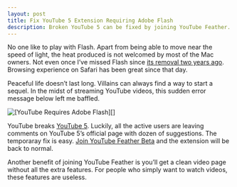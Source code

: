```yaml
---
layout: post
title: Fix YouTube 5 Extension Requiring Adobe Flash
description: Broken YouTube 5 can be fixed by joining YouTube Feather.
---
```

No one like to play with Flash. Apart from being able to move near the speed of light, the heat produced is not welcomed by most of the Mac owners. Not even once I’ve missed Flash since [its removal two years ago](http://sayzlim.net/three-extensions-one-browser-killed-flash/ "sayzlim.net: Three Extensions, One Browser, Killed Flash"). Browsing experience on Safari has been great since that day.

Peaceful life doesn’t last long. Villains can always find a way to start a sequel. In the midst of streaming YouTube videos, this sudden error message below left me baffled.

![ [YouTube Requires Adobe Flash][] ](http://images.sayzlim.net/2013/06/youtube5_fix.jpg "YouTube Requires Adobe Flash")

YouTube breaks [YouTube 5](http://www.verticalforest.com/youtube5-extension/ "Vertical Forest :: YouTube5"). Luckily, all the active users are leaving comments on YouTube 5’s official page with dozen of suggestions. The temporaray fix is easy. [Join YouTube Feather Beta](http://www.youtube.com/feather_beta "Feather - YouTube") and the extension will be back to normal.

Another benefit of joining YouTube Feather is you’ll get a clean video page without all the extra features. For people who simply want to watch videos, these features are useless.

